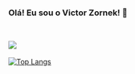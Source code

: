 ### Olá! Eu sou o Victor Zornek! 👋

<br>

![](https://github-readme-streak-stats.herokuapp.com/?user=VictorZornek&theme=dark&hide_border=false) <br><br>
[![Top Langs](https://github-readme-stats.vercel.app/api/top-langs/?username=VictorZornek&theme=dark&layout=compact)](https://github.com/VictorZornek/github-readme-stats)
